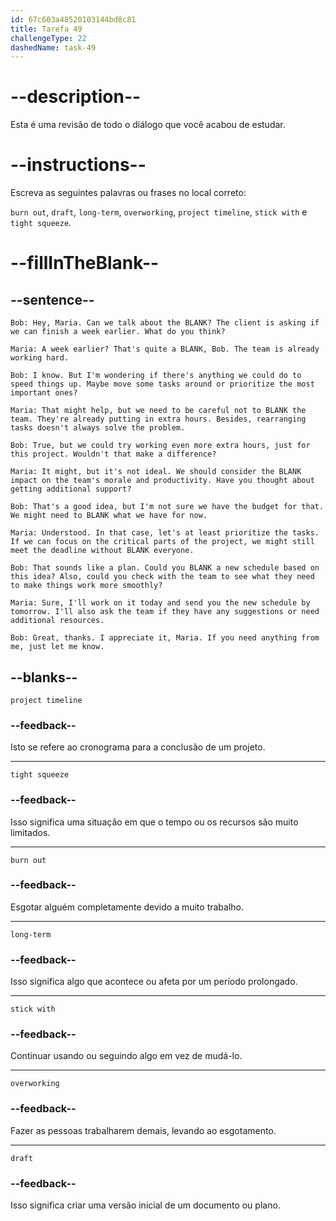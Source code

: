 ```yaml
---
id: 67c603a48520103144bd8c81
title: Tarefa 49
challengeType: 22
dashedName: task-49
---
```


<!-- REVIEW -->

# --description--

Esta é uma revisão de todo o diálogo que você acabou de estudar.

# --instructions--

Escreva as seguintes palavras ou frases no local correto:

`burn out`, `draft`, `long-term`, `overworking`, `project timeline`, `stick with` e `tight squeeze`.

# --fillInTheBlank--

## --sentence--

`Bob: Hey, Maria. Can we talk about the BLANK? The client is asking if we can finish a week earlier. What do you think?`

`Maria: A week earlier? That's quite a BLANK, Bob. The team is already working hard.`

`Bob: I know. But I'm wondering if there's anything we could do to speed things up. Maybe move some tasks around or prioritize the most important ones?`

`Maria: That might help, but we need to be careful not to BLANK the team. They're already putting in extra hours. Besides, rearranging tasks doesn't always solve the problem.`

`Bob: True, but we could try working even more extra hours, just for this project. Wouldn't that make a difference?`

`Maria: It might, but it's not ideal. We should consider the BLANK impact on the team's morale and productivity. Have you thought about getting additional support?`

`Bob: That's a good idea, but I'm not sure we have the budget for that. We might need to BLANK what we have for now.`

`Maria: Understood. In that case, let's at least prioritize the tasks. If we can focus on the critical parts of the project, we might still meet the deadline without BLANK everyone.`

`Bob: That sounds like a plan. Could you BLANK a new schedule based on this idea? Also, could you check with the team to see what they need to make things work more smoothly?`

`Maria: Sure, I'll work on it today and send you the new schedule by tomorrow. I'll also ask the team if they have any suggestions or need additional resources.`

`Bob: Great, thanks. I appreciate it, Maria. If you need anything from me, just let me know.`

## --blanks--

`project timeline`

### --feedback--

Isto se refere ao cronograma para a conclusão de um projeto.

---

`tight squeeze`

### --feedback--

Isso significa uma situação em que o tempo ou os recursos são muito limitados.

---

`burn out`

### --feedback--

Esgotar alguém completamente devido a muito trabalho.

---

`long-term`

### --feedback--

Isso significa algo que acontece ou afeta por um período prolongado.

---

`stick with`

### --feedback--

Continuar usando ou seguindo algo em vez de mudá-lo.

---

`overworking`

### --feedback--

Fazer as pessoas trabalharem demais, levando ao esgotamento.

---

`draft`

### --feedback--

Isso significa criar uma versão inicial de um documento ou plano.
